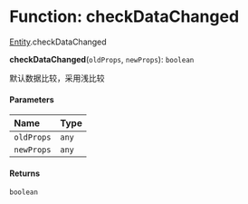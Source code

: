 # Function: checkDataChanged

[Entity](/auto-docs/editor/modules/Entity.md).checkDataChanged

**checkDataChanged**(`oldProps`, `newProps`): `boolean`

默认数据比较，采用浅比较

#### Parameters

| Name | Type |
| :------ | :------ |
| `oldProps` | `any` |
| `newProps` | `any` |

#### Returns

`boolean`
